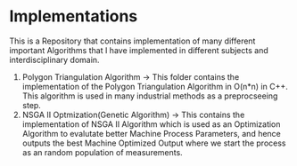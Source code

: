 # Implementations
This is a Repository that contains implementation of many different important Algorithms that I have implemented in different subjects and interdisciplinary domain.

1) Polygon Triangulation Algorithm -> This folder contains the implementation of the Polygon Triangulation Algorithm in O(n*n) in C++. This algorithm is used in many industrial methods as a preprocseeing step.
2) NSGA II Optmization(Genetic Algorithm) -> This contains the implementation of NSGA II Algorithm which is used as an Optimization Algorithm to evalutate better Machine Process Parameters, and hence outputs the best Machine Optimized Output where we start the process as an random population of measurements.
